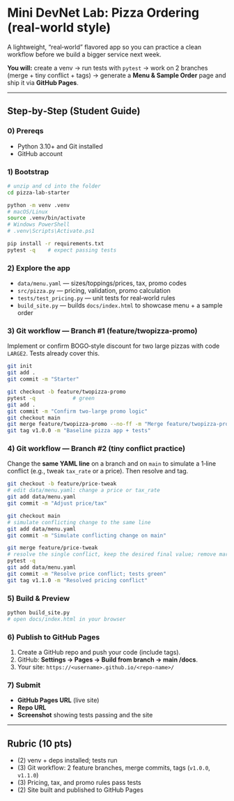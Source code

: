 # Mini DevNet Lab: **Pizza Ordering** (real‑world style)

A lightweight, “real‑world” flavored app so you can practice a clean workflow before we build a bigger service next week.

**You will:** create a venv → run tests with `pytest` → work on 2 branches (merge + tiny conflict + tags) → generate a **Menu & Sample Order** page and ship it via **GitHub Pages**.

---

## Step‑by‑Step (Student Guide)

### 0) Prereqs
- Python 3.10+ and Git installed
- GitHub account

### 1) Bootstrap
```bash
# unzip and cd into the folder
cd pizza-lab-starter

python -m venv .venv
# macOS/Linux
source .venv/bin/activate
# Windows PowerShell
# .venv\Scripts\Activate.ps1

pip install -r requirements.txt
pytest -q    # expect passing tests
```

### 2) Explore the app
- `data/menu.yaml` — sizes/toppings/prices, tax, promo codes
- `src/pizza.py` — pricing, validation, promo calculation
- `tests/test_pricing.py` — unit tests for real‑world rules
- `build_site.py` — builds `docs/index.html` to showcase menu + a sample order

### 3) Git workflow — Branch #1 (feature/twopizza-promo)
Implement or confirm BOGO‑style discount for two large pizzas with code `LARGE2`. Tests already cover this.
```bash
git init
git add .
git commit -m "Starter"

git checkout -b feature/twopizza-promo
pytest -q            # green
git add .
git commit -m "Confirm two-large promo logic"
git checkout main
git merge feature/twopizza-promo --no-ff -m "Merge feature/twopizza-promo"
git tag v1.0.0 -m "Baseline pizza app + tests"
```

### 4) Git workflow — Branch #2 (tiny conflict practice)
Change the **same YAML line** on a branch and on `main` to simulate a 1‑line conflict (e.g., tweak `tax_rate` or a price). Then resolve and tag.
```bash
git checkout -b feature/price-tweak
# edit data/menu.yaml: change a price or tax_rate
git add data/menu.yaml
git commit -m "Adjust price/tax"

git checkout main
# simulate conflicting change to the same line
git add data/menu.yaml
git commit -m "Simulate conflicting change on main"

git merge feature/price-tweak
# resolve the single conflict, keep the desired final value; remove markers
pytest -q
git add data/menu.yaml
git commit -m "Resolve price conflict; tests green"
git tag v1.1.0 -m "Resolved pricing conflict"
```

### 5) Build & Preview
```bash
python build_site.py
# open docs/index.html in your browser
```

### 6) Publish to GitHub Pages
1. Create a GitHub repo and push your code (include tags).
2. GitHub: **Settings → Pages → Build from branch → main /docs**.
3. Your site: `https://<username>.github.io/<repo-name>/`

### 7) Submit
- **GitHub Pages URL** (live site)
- **Repo URL**
- **Screenshot** showing tests passing and the site

---

## Rubric (10 pts)
- (2) venv + deps installed; tests run
- (3) Git workflow: 2 feature branches, merge commits, tags (`v1.0.0`, `v1.1.0`)
- (3) Pricing, tax, and promo rules pass tests
- (2) Site built and published to GitHub Pages
